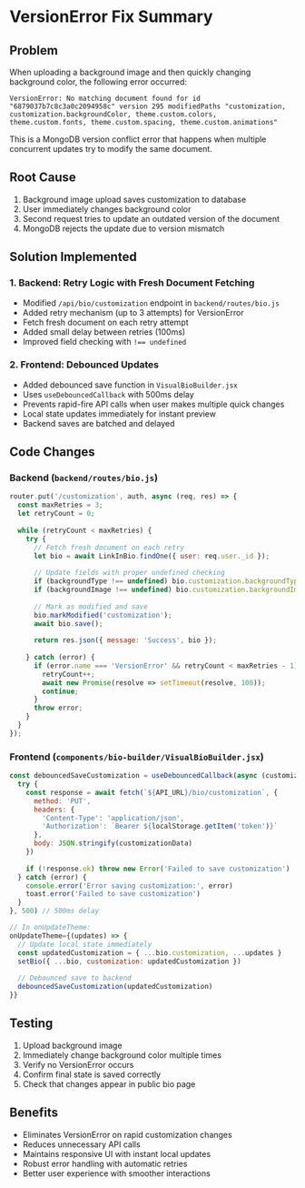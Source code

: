 # VersionError Fix Summary

## Problem
When uploading a background image and then quickly changing background color, the following error occurred:
```
VersionError: No matching document found for id "6879037b7c8c3a0c2094958c" version 295 modifiedPaths "customization, customization.backgroundColor, theme.custom.colors, theme.custom.fonts, theme.custom.spacing, theme.custom.animations"
```

This is a MongoDB version conflict error that happens when multiple concurrent updates try to modify the same document.

## Root Cause
1. Background image upload saves customization to database
2. User immediately changes background color
3. Second request tries to update an outdated version of the document
4. MongoDB rejects the update due to version mismatch

## Solution Implemented

### 1. Backend: Retry Logic with Fresh Document Fetching
- Modified `/api/bio/customization` endpoint in `backend/routes/bio.js`
- Added retry mechanism (up to 3 attempts) for VersionError
- Fetch fresh document on each retry attempt
- Added small delay between retries (100ms)
- Improved field checking with `!== undefined`

### 2. Frontend: Debounced Updates
- Added debounced save function in `VisualBioBuilder.jsx`
- Uses `useDebouncedCallback` with 500ms delay
- Prevents rapid-fire API calls when user makes multiple quick changes
- Local state updates immediately for instant preview
- Backend saves are batched and delayed

## Code Changes

### Backend (`backend/routes/bio.js`)
```javascript
router.put('/customization', auth, async (req, res) => {
  const maxRetries = 3;
  let retryCount = 0;
  
  while (retryCount < maxRetries) {
    try {
      // Fetch fresh document on each retry
      let bio = await LinkInBio.findOne({ user: req.user._id });
      
      // Update fields with proper undefined checking
      if (backgroundType !== undefined) bio.customization.backgroundType = backgroundType;
      if (backgroundImage !== undefined) bio.customization.backgroundImage = backgroundImage;
      
      // Mark as modified and save
      bio.markModified('customization');
      await bio.save();
      
      return res.json({ message: 'Success', bio });
      
    } catch (error) {
      if (error.name === 'VersionError' && retryCount < maxRetries - 1) {
        retryCount++;
        await new Promise(resolve => setTimeout(resolve, 100));
        continue;
      }
      throw error;
    }
  }
});
```

### Frontend (`components/bio-builder/VisualBioBuilder.jsx`)
```javascript
const debouncedSaveCustomization = useDebouncedCallback(async (customizationData) => {
  try {
    const response = await fetch(`${API_URL}/bio/customization`, {
      method: 'PUT',
      headers: {
        'Content-Type': 'application/json',
        'Authorization': `Bearer ${localStorage.getItem('token')}`
      },
      body: JSON.stringify(customizationData)
    })
    
    if (!response.ok) throw new Error('Failed to save customization')
  } catch (error) {
    console.error('Error saving customization:', error)
    toast.error('Failed to save customization')
  }
}, 500) // 500ms delay

// In onUpdateTheme:
onUpdateTheme={(updates) => {
  // Update local state immediately
  const updatedCustomization = { ...bio.customization, ...updates }
  setBio({ ...bio, customization: updatedCustomization })
  
  // Debounced save to backend
  debouncedSaveCustomization(updatedCustomization)
}}
```

## Testing
1. Upload background image
2. Immediately change background color multiple times
3. Verify no VersionError occurs
4. Confirm final state is saved correctly
5. Check that changes appear in public bio page

## Benefits
- Eliminates VersionError on rapid customization changes
- Reduces unnecessary API calls
- Maintains responsive UI with instant local updates
- Robust error handling with automatic retries
- Better user experience with smoother interactions